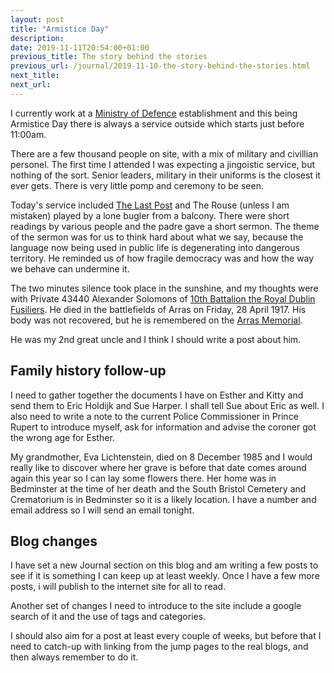 ```yaml
---
layout: post
title: "Armistice Day"
description: 
date: 2019-11-11T20:54:00+01:00
previous_title: The story behind the stories
previous_url: /journal/2019-11-10-the-story-behind-the-stories.html
next_title:
next_url:
---
```

I currently work at a [Ministry of Defence](https://www.gov.uk/government/organisations/ministry-of-defence) establishment and this being Armistice Day there is always a service outside which starts just before 11:00am.

There are a few thousand people on site, with a mix of military and civillian personel.  The first time I attended I was expecting a jingoistic service, but nothing of the sort.  Senior leaders, military in their uniforms is the closest it ever gets.  There is very little pomp and ceremony to be seen.

Today's service included [The Last Post](https://youtu.be/EDS3TxtGaQ0) and The Rouse (unless I am mistaken) played by a lone bugler from a balcony.  There were short readings by various people and the padre gave a short sermon.  The theme of the sermon was for us to think hard about what we say, because the language now being used in public life is degenerating into dangerous territory.  He reminded us of how fragile democracy was and how the way we behave can undermine it.

The two minutes silence took place in the sunshine, and my thoughts were with Private 43440 Alexander Solomons of [10th Battalion the Royal Dublin Fusiliers](https://wartimememoriesproject.com/greatwar/allied/battalion.php?pid=6090).  He died in the battlefields of Arras on Friday, 28 April 1917.  His body was not recovered, but he is remembered on the [Arras Memorial](https://www.cwgc.org/find/find-cemeteries-and-memorials/82700/arras-memorial).

He was my 2nd great uncle and I think I should write a post about him.

## Family history follow-up

I need to gather together the documents I have on Esther and Kitty and send them to Eric Holdijk and Sue Harper.  I shall tell Sue about Eric as well.  I also need to write a note to the current Police Commissioner in Prince Rupert to introduce myself, ask for information and advise the coroner got the wrong age for Esther.

My grandmother, Eva Lichtenstein, died on 8 December 1985 and I would really like to discover where her grave is before that date comes around again this year so I can lay some flowers there.  Her home was in Bedminster at the time of her death and the South Bristol Cemetery and Crematorium is in Bedminster so it is a likely location.  I have a number and email address so I will send an email tonight.

## Blog changes
I have set a new Journal section on this blog and am writing a few posts to see if it is something I can keep up at least weekly.  Once I have a few more posts, i will publish to the internet site for all to read.

Another set of changes I need to introduce to the site include a google search of it and the use of tags and categories.

I should also aim for a post at least every couple of weeks, but before that I need to catch-up with linking from the jump pages to the real blogs, and then always remember to do it.
